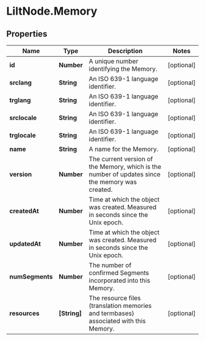 # LiltNode.Memory

## Properties

Name | Type | Description | Notes
------------ | ------------- | ------------- | -------------
**id** | **Number** | A unique number identifying the Memory. | [optional] 
**srclang** | **String** | An ISO 639-1 language identifier. | [optional] 
**trglang** | **String** | An ISO 639-1 language identifier. | [optional] 
**srclocale** | **String** | An ISO 639-1 language identifier. | [optional] 
**trglocale** | **String** | An ISO 639-1 language identifier. | [optional] 
**name** | **String** | A name for the Memory. | [optional] 
**version** | **Number** | The current version of the Memory, which is the number of updates since the memory was created. | [optional] 
**createdAt** | **Number** | Time at which the object was created. Measured in seconds since the Unix epoch. | [optional] 
**updatedAt** | **Number** | Time at which the object was created. Measured in seconds since the Unix epoch. | [optional] 
**numSegments** | **Number** | The number of confirmed Segments incorporated into this Memory. | [optional] 
**resources** | **[String]** | The resource files (translation memories and termbases) associated with this Memory. | [optional] 


